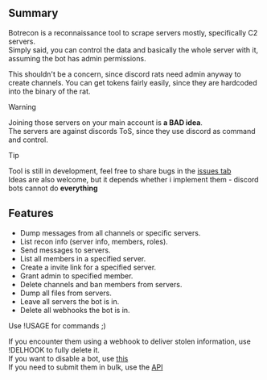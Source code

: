 ## Summary
Botrecon is a reconnaissance tool to scrape servers mostly, specifically C2 servers.  
Simply said, you can control the data and basically the whole server with it, assuming the bot has admin permissions.  

This shouldn't be a concern, since discord rats need admin anyway to create channels.
You can get tokens fairly easily, since they are hardcoded into the binary of the rat.

> [!WARNING]
> Joining those servers on your main account is **a BAD idea**.  
> The servers are against discords ToS, since they use discord as command and control.  

> [!TIP]
> Tool is still in development, feel free to share bugs in the [issues tab](https://github.com/tdsoperational/botrecon/issues)  
> Ideas are also welcome, but it depends whether i implement them - discord bots cannot do **everything**  

## Features
- Dump messages from all channels or specific servers.  
- List recon info (server info, members, roles).  
- Send messages to servers.  
- List all members in a specified server.  
- Create a invite link for a specified server.  
- Grant admin to specified member.  
- Delete channels and ban members from servers.  
- Dump all files from servers.  
- Leave all servers the bot is in.
- Delete all webhooks the bot is in.  

Use !USAGE for commands ;)  

If you encounter them using a webhook to deliver stolen information, use !DELHOOK to fully delete it.  
If you want to disable a bot, use [this](https://tdsmental.pythonanywhere.com)  
If you need to submit them in bulk, use the [API](https://tdsmental.pythonanywhere.com/api-info)  
